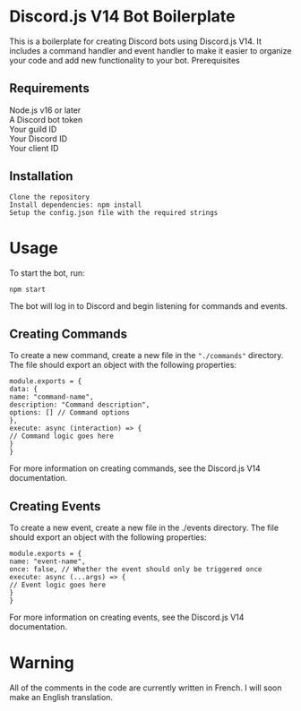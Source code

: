 # Discord.js V14 Bot Boilerplate

This is a boilerplate for creating Discord bots using Discord.js V14. It includes a command handler and event handler to make it easier to organize your code and add new functionality to your bot.
Prerequisites

## Requirements

Node.js v16 or later  
A Discord bot token  
Your guild ID  
Your Discord ID  
Your client ID

## Installation

```
Clone the repository
Install dependencies: npm install
Setup the config.json file with the required strings
```

# Usage

To start the bot, run:

`npm start`

The bot will log in to Discord and begin listening for commands and events.

## Creating Commands

To create a new command, create a new file in the `"./commands"` directory. The file should export an object with the following properties:

```
module.exports = {
data: {
name: "command-name",
description: "Command description",
options: [] // Command options
},
execute: async (interaction) => {
// Command logic goes here
}
}
```

For more information on creating commands, see the Discord.js V14 documentation.

## Creating Events

To create a new event, create a new file in the ./events directory. The file should export an object with the following properties:

```
module.exports = {
name: "event-name",
once: false, // Whether the event should only be triggered once
execute: async (...args) => {
// Event logic goes here
}
}
```

For more information on creating events, see the Discord.js V14 documentation.

# Warning

All of the comments in the code are currently written in French. I will soon make an English translation.
